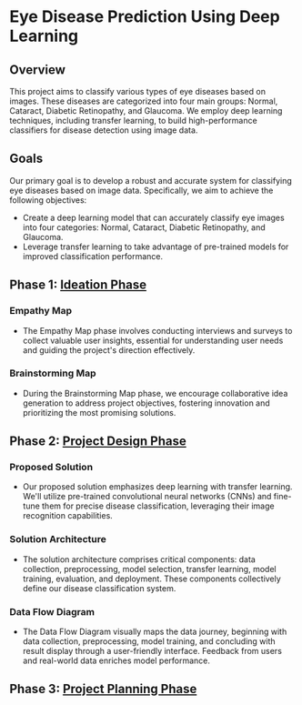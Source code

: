 # Eye Disease Prediction Using Deep Learning

## Overview
This project aims to classify various types of eye diseases based on images. These diseases are categorized into four main groups: Normal, Cataract, Diabetic Retinopathy, and Glaucoma. We employ deep learning techniques, including transfer learning, to build high-performance classifiers for disease detection using image data.

## Goals
Our primary goal is to develop a robust and accurate system for classifying eye diseases based on image data. Specifically, we aim to achieve the following objectives:

- Create a deep learning model that can accurately classify eye images into four categories: Normal, Cataract, Diabetic Retinopathy, and Glaucoma.
- Leverage transfer learning to take advantage of pre-trained models for improved classification performance.

## Phase 1: [Ideation Phase](https://github.com/smartinternz02/SI-GuidedProject-600240-1697595942/tree/main/Ideation%20Phase)

### Empathy Map
- The Empathy Map phase involves conducting interviews and surveys to collect valuable user insights, essential for understanding user needs and guiding the project's direction effectively.

### Brainstorming Map
- During the Brainstorming Map phase, we encourage collaborative idea generation to address project objectives, fostering innovation and prioritizing the most promising solutions.

## Phase 2: [Project Design Phase](https://github.com/smartinternz02/SI-GuidedProject-600240-1697595942/tree/main/Project%20Design%20Phase)

### Proposed Solution

- Our proposed solution emphasizes deep learning with transfer learning. We'll utilize pre-trained convolutional neural networks (CNNs) and fine-tune them for precise disease classification, leveraging their image recognition capabilities.

### Solution Architecture

- The solution architecture comprises critical components: data collection, preprocessing, model selection, transfer learning, model training, evaluation, and deployment. These components collectively define our disease classification system.

### Data Flow Diagram
- The Data Flow Diagram visually maps the data journey, beginning with data collection, preprocessing, model training, and concluding with result display through a user-friendly interface. Feedback from users and real-world data enriches model performance.

## Phase 3: [Project Planning Phase](https://github.com/smartinternz02/SI-GuidedProject-600240-1697595942/tree/main/Project%20Planning%20Phase)

